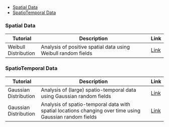 -   [Spatial Data](#spatial-data)
-   [SpatioTemporal Data](#spatiotemporal-data)

### Spatial Data

<table>
<colgroup>
<col width="21%" />
<col width="75%" />
<col width="2%" />
</colgroup>
<thead>
<tr class="header">
<th>Tutorial</th>
<th>Description</th>
<th>Link</th>
</tr>
</thead>
<tbody>
<tr class="odd">
<td>Weibull Distribution</td>
<td>Analysis of positive spatial data using Weibull random fields</td>
<td><a href="https://github.com/vmoprojs/GeoModels-page/blob/master/_posts/tut_weib.pdf">Link</a></td>
</tr>
</tbody>
</table>

### SpatioTemporal Data

<table>
<colgroup>
<col width="21%" />
<col width="75%" />
<col width="2%" />
</colgroup>
<thead>
<tr class="header">
<th>Tutorial</th>
<th>Description</th>
<th>Link</th>
</tr>
</thead>
<tbody>
<tr class="odd">
<td>Gaussian Distribution</td>
<td>Analysis of (large) spatio-temporal data using Gaussian random fields</td>
<td><a href="https://github.com/vmoprojs/GeoModels-page/blob/master/_posts/Gaussian_ST.pdf">Link</a></td>
</tr>
<tr class="even">
<td>Gaussian Distribution</td>
<td>Analysis of spatio-temporal data with spatial locations changing over time using Gaussian random fields</td>
<td><a href="https://github.com/vmoprojs/GeoModels-page/blob/master/_posts/Gaussian_ST_dyn.pdf">Link</a></td>
</tr>
</tbody>
</table>

<!-- ### Bivariate Spatial Data -->
<!-- | Tutorial                                    | Description                            |  Link | -->
<!-- |----------------------------------|------------------------------------------------------------------------------------------------------------------------|---| -->
<!-- | Weibull Distribution | Analysis of positive spatial data using Weibull random fields |  [Link](https://github.com/vmoprojs/GeoModels-page/blob/master/_posts/tut_weib.pdf) | -->
